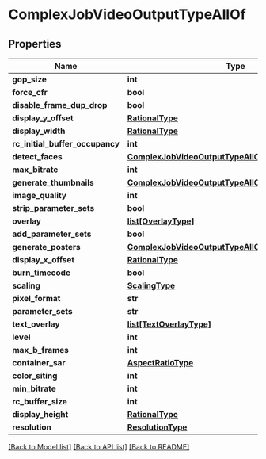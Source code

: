 # ComplexJobVideoOutputTypeAllOf

## Properties
Name | Type | Description | Notes
------------ | ------------- | ------------- | -------------
**gop_size** | **int** |  | [optional] 
**force_cfr** | **bool** |  | [optional] 
**disable_frame_dup_drop** | **bool** |  | [optional] 
**display_y_offset** | [**RationalType**](RationalType.md) |  | [optional] 
**display_width** | [**RationalType**](RationalType.md) |  | [optional] 
**rc_initial_buffer_occupancy** | **int** |  | [optional] 
**detect_faces** | [**ComplexJobVideoOutputTypeAllOfDetectFaces**](ComplexJobVideoOutputTypeAllOfDetectFaces.md) |  | [optional] 
**max_bitrate** | **int** |  | [optional] 
**generate_thumbnails** | [**ComplexJobVideoOutputTypeAllOfGenerateThumbnails**](ComplexJobVideoOutputTypeAllOfGenerateThumbnails.md) |  | [optional] 
**image_quality** | **int** |  | [optional] 
**strip_parameter_sets** | **bool** |  | [optional] 
**overlay** | [**list[OverlayType]**](OverlayType.md) |  | [optional] 
**add_parameter_sets** | **bool** |  | [optional] 
**generate_posters** | [**ComplexJobVideoOutputTypeAllOfGeneratePosters**](ComplexJobVideoOutputTypeAllOfGeneratePosters.md) |  | [optional] 
**display_x_offset** | [**RationalType**](RationalType.md) |  | [optional] 
**burn_timecode** | **bool** |  | [optional] 
**scaling** | [**ScalingType**](ScalingType.md) |  | [optional] 
**pixel_format** | **str** |  | [optional] 
**parameter_sets** | **str** |  | [optional] 
**text_overlay** | [**list[TextOverlayType]**](TextOverlayType.md) |  | [optional] 
**level** | **int** |  | [optional] 
**max_b_frames** | **int** |  | [optional] 
**container_sar** | [**AspectRatioType**](AspectRatioType.md) |  | [optional] 
**color_siting** | **int** |  | [optional] 
**min_bitrate** | **int** |  | [optional] 
**rc_buffer_size** | **int** |  | [optional] 
**display_height** | [**RationalType**](RationalType.md) |  | [optional] 
**resolution** | [**ResolutionType**](ResolutionType.md) |  | [optional] 

[[Back to Model list]](../README.md#documentation-for-models) [[Back to API list]](../README.md#documentation-for-api-endpoints) [[Back to README]](../README.md)


